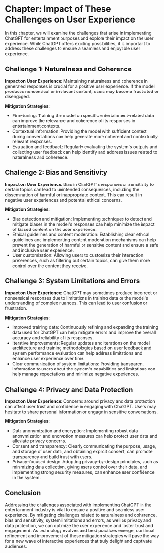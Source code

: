 Chapter: Impact of These Challenges on User Experience
======================================================

In this chapter, we will examine the challenges that arise in implementing ChatGPT for entertainment purposes and explore their impact on the user experience. While ChatGPT offers exciting possibilities, it is important to address these challenges to ensure a seamless and enjoyable user experience.

Challenge 1: Naturalness and Coherence
--------------------------------------

**Impact on User Experience**: Maintaining naturalness and coherence in generated responses is crucial for a positive user experience. If the model produces nonsensical or irrelevant content, users may become frustrated or disengaged.

**Mitigation Strategies**:

* Fine-tuning: Training the model on specific entertainment-related data can improve the relevance and coherence of its responses in entertainment contexts.
* Contextual information: Providing the model with sufficient context during conversations can help generate more coherent and contextually relevant responses.
* Evaluation and feedback: Regularly evaluating the system's outputs and collecting user feedback can help identify and address issues related to naturalness and coherence.

Challenge 2: Bias and Sensitivity
---------------------------------

**Impact on User Experience**: Bias in ChatGPT's responses or sensitivity to certain topics can lead to unintended consequences, including the dissemination of harmful or inappropriate content. This can result in negative user experiences and potential ethical concerns.

**Mitigation Strategies**:

* Bias detection and mitigation: Implementing techniques to detect and mitigate biases in the model's responses can help minimize the impact of biased content on the user experience.
* Ethical guidelines and content moderation: Establishing clear ethical guidelines and implementing content moderation mechanisms can help prevent the generation of harmful or sensitive content and ensure a safe and inclusive user experience.
* User customization: Allowing users to customize their interaction preferences, such as filtering out certain topics, can give them more control over the content they receive.

Challenge 3: System Limitations and Errors
------------------------------------------

**Impact on User Experience**: ChatGPT may sometimes produce incorrect or nonsensical responses due to limitations in training data or the model's understanding of complex nuances. This can lead to user confusion or frustration.

**Mitigation Strategies**:

* Improved training data: Continuously refining and expanding the training data used for ChatGPT can help mitigate errors and improve the overall accuracy and reliability of its responses.
* Iterative improvements: Regular updates and iterations on the model architecture and training methodologies based on user feedback and system performance evaluation can help address limitations and enhance user experience over time.
* Clear communication of system limitations: Providing transparent information to users about the system's capabilities and limitations can help manage expectations and minimize negative experiences.

Challenge 4: Privacy and Data Protection
----------------------------------------

**Impact on User Experience**: Concerns around privacy and data protection can affect user trust and confidence in engaging with ChatGPT. Users may hesitate to share personal information or engage in sensitive conversations.

**Mitigation Strategies**:

* Data anonymization and encryption: Implementing robust data anonymization and encryption measures can help protect user data and alleviate privacy concerns.
* Consent and transparency: Clearly communicating the purpose, usage, and storage of user data, and obtaining explicit consent, can promote transparency and build trust with users.
* Privacy-focused design: Adopting privacy-by-design principles, such as minimizing data collection, giving users control over their data, and implementing strong security measures, can enhance user confidence in the system.

Conclusion
----------

Addressing the challenges associated with implementing ChatGPT in the entertainment industry is vital to ensure a positive and seamless user experience. By mitigating challenges related to naturalness and coherence, bias and sensitivity, system limitations and errors, as well as privacy and data protection, we can optimize the user experience and foster trust and engagement. As technology evolves and best practices emerge, continual refinement and improvement of these mitigation strategies will pave the way for a new wave of interactive experiences that truly delight and captivate audiences.
